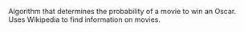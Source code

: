 Algorithm that determines the probability of a movie to win an Oscar.        
Uses Wikipedia to find information on movies.
